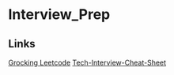 # Interview_Prep

## Links 



[Grocking Leetcode](https://interviewnoodle.com/grokking-leetcode-a-smarter-way-to-prepare-for-coding-interviews-e86d5c9fe4e1)
[Tech-Interview-Cheat-Sheet](https://github.com/tsiege/Tech-Interview-Cheat-Sheet)
